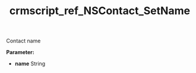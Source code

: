 ﻿---
title: crmscript_ref_NSContact_SetName
description: NSContact.SetName(String name)
intellisense: NSContact.SetName
keywords: NSContact, GetName
so.topic: reference
---

Contact name

**Parameter:** 
 - **name** String

